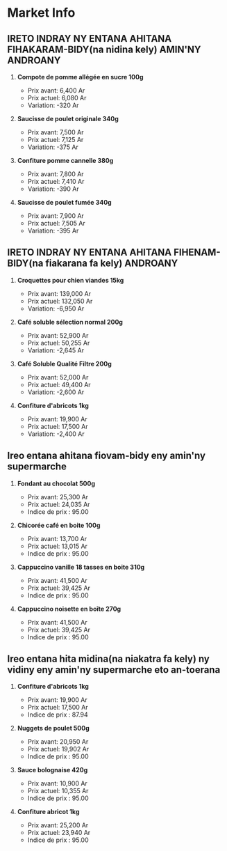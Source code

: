 # Market Info

## IRETO INDRAY NY ENTANA AHITANA FIHAKARAM-BIDY(na nidina kely) AMIN'NY ANDROANY

1. **Compote de pomme allégée en sucre 100g**
   - Prix avant: 6,400 Ar
   - Prix actuel: 6,080 Ar
   - Variation: -320 Ar

2. **Saucisse de poulet originale 340g**
   - Prix avant: 7,500 Ar
   - Prix actuel: 7,125 Ar
   - Variation: -375 Ar

3. **Confiture pomme cannelle 380g**
   - Prix avant: 7,800 Ar
   - Prix actuel: 7,410 Ar
   - Variation: -390 Ar

4. **Saucisse de poulet fumée 340g**
   - Prix avant: 7,900 Ar
   - Prix actuel: 7,505 Ar
   - Variation: -395 Ar

## IRETO INDRAY NY ENTANA AHITANA FIHENAM-BIDY(na fiakarana fa kely) ANDROANY

1. **Croquettes pour chien viandes 15kg**
   - Prix avant: 139,000 Ar
   - Prix actuel: 132,050 Ar
   - Variation: -6,950 Ar

2. **Café soluble sélection normal 200g**
   - Prix avant: 52,900 Ar
   - Prix actuel: 50,255 Ar
   - Variation: -2,645 Ar

3. **Café Soluble Qualité Filtre 200g**
   - Prix avant: 52,000 Ar
   - Prix actuel: 49,400 Ar
   - Variation: -2,600 Ar

4. **Confiture d'abricots 1kg**
   - Prix avant: 19,900 Ar
   - Prix actuel: 17,500 Ar
   - Variation: -2,400 Ar

## Ireo entana ahitana fiovam-bidy eny amin'ny supermarche

1. **Fondant au chocolat 500g**
   - Prix avant: 25,300 Ar
   - Prix actuel: 24,035 Ar
   - Indice de prix : 95.00

2. **Chicorée café en boite 100g**
   - Prix avant: 13,700 Ar
   - Prix actuel: 13,015 Ar
   - Indice de prix : 95.00

3. **Cappuccino vanille 18 tasses en boite 310g**
   - Prix avant: 41,500 Ar
   - Prix actuel: 39,425 Ar
   - Indice de prix : 95.00

4. **Cappuccino noisette en boîte 270g**
   - Prix avant: 41,500 Ar
   - Prix actuel: 39,425 Ar
   - Indice de prix : 95.00

## Ireo entana hita midina(na niakatra fa kely) ny vidiny eny amin'ny supermarche eto an-toerana

1. **Confiture d'abricots 1kg**
   - Prix avant: 19,900 Ar
   - Prix actuel: 17,500 Ar
   - Indice de prix : 87.94

2. **Nuggets de poulet  500g**
   - Prix avant: 20,950 Ar
   - Prix actuel: 19,902 Ar
   - Indice de prix : 95.00

3. **Sauce bolognaise 420g**
   - Prix avant: 10,900 Ar
   - Prix actuel: 10,355 Ar
   - Indice de prix : 95.00

4. **Confiture abricot 1kg**
   - Prix avant: 25,200 Ar
   - Prix actuel: 23,940 Ar
   - Indice de prix : 95.00

